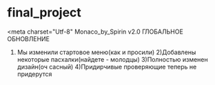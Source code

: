 # final_project
<meta charset="Utf-8"
Monaco_by_Spirin v2.0
ГЛОБАЛЬНОЕ ОБНОВЛЕНИЕ
1) Мы изменили стартовое меню(как и просили)
2)Добавлены некоторые пасхалки(найдете - молодцы)
3)Полностью изменен дизайн(оч сасный)
4)Придирчивые проверяющие теперь не придерутся 
